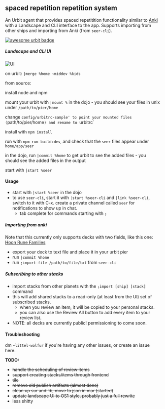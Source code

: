 spaced repetition repetition system
---

An Urbit agent that provides spaced repetitition functionality similar to [Anki](https://apps.ankiweb.net/) with a Landscape and CLI interface to the app. Supports importing from other ships and importing from Anki (from `seer-cli`).

[![awesome urbit badge](https://img.shields.io/badge/~-awesome%20urbit-lightgrey)](https://github.com/urbit/awesome-urbit)

##### Landscape and CLI UI
![UI](seer.gif)


on urbit: `|merge %home ~middev %kids`

from source: 

install node and npm

mount your urbit with `|mount %` in the dojo - you should see your files in unix under `/path/to/pier/home`

change `config/urbitrc-sample' to point your mounted files (`path/to/pier/home`) and rename to `urbitrc` 

install with `npm install`

run with `npm run build:dev`, and check that the `seer` files appear under `home/app/seer`

in the dojo, run `|commit %home` to get urbit to see the added files - you should see the added files in the output

start with `|start %seer`

#### Usage

- start with `|start %seer` in the dojo
- to  use `seer-cli`, start it with `|start %seer-cli` and `|link %seer-cli`,
switch to it with C-x. create a private channel called `seer` for notifications
to show up in chat.
  - tab complete for commands starting with `;`
  
##### Importing from anki

Note that this currently only supports decks with two fields, like this one: [Hoon Rune Families](https://ankiweb.net/shared/info/227862017)

  - export your deck to text file and place it in your urbit pier
  - run `|commit %home`
  - run `;import-file /path/to/file/txt` from `seer-cli`
  
##### Subscribing to other stacks

  - import stacks from other planets with the `;import [ship] [stack]` command
  - this will add shared stacks to a read-only (at least from the UI) set of
    subscribed stacks.
      - when you review an item, it will be copied to your personal stacks. 
      - you can also use the Review All button to add every item to your review list.
  - NOTE: all decks are currently public! permissioning to come soon. 

#### Troubleshooting

dm `~littel-wolfur` if you're having any other issues, or create an issue here.


**TODO:**
- ~~handle the scheduling of review items~~
- ~~support creating stacks/items through frontend~~
- ~~tile~~
- ~~remove old publish artifacts (almost done)~~
- ~~clean up sur and lib, move to json in mar (started)~~
- ~~update landscape UI to OS1 style, probably just a full rewrite~~
- less shitty
